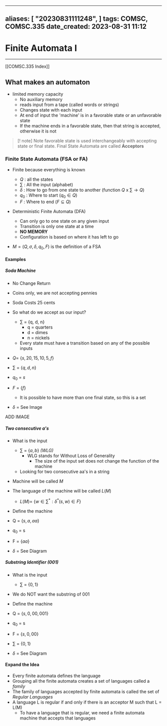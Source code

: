 
---
aliases: [ "20230831111248",  ]
tags: COMSC, COMSC.335
date_created: 2023-08-31 11:12
---
# Finite Automata I
---
[[COMSC.335 Index]]
## What makes an automaton
- limited memory capacity
	- No auxiliary memory
	- reads input from a tape (called words or strings)
	- Changes state with each input
	- At end of input the 'machine' is in a favorable state or an unfavorable state 
	- If the machine ends in a favorable state, then that string is accepted, otherwise it is not
>[! note] Note
>favorable state is used interchangeably with accepting state or final state. Final State Automata are called **Acceptors**

### Finite State Automata (FSA or FA)
- Finite because everything is known 
	- $Q$ : all the states
	- $\sum$ : All the input (alphabet)
	- $\delta$ : How to go from one state to another (function $Q$ x $\sum \rightarrow Q$)
	- $q_0$ : Where to start ($q_0 \in Q$)
	- $F$ : Where to end ($F \subseteq Q$) 

- Deterministic Finite Automata (DFA)
	- Can only go to one state on any given input
	- Transition is only one state at a time
	- **NO MEMORY**
	- Configuration is based on where it has left to go

- $M = (Q, \sigma, \delta, q_0, F$) is the definition of a FSA

#### Examples
##### Soda Machine
- No Change Return
- Coins only, we are not accepting pennies
- Soda Costs 25 cents
- So what do we accept as our input?
	- $\sum$ = {q, d, n}
		- q = quarters
		- d = dimes 
		- n = nickels 
	- Every state must have a transition based on any of the possible inputs

- $Q =$ {$s, 20, 15, 10, 5, f$}
- $\sum$ = {$q, d, n$}
- $q_0$ = $s$
- $F$ = {$f$}
	- It is possible to have more than one final state, so this is a set
- $\delta$ = See Image

ADD IMAGE
##### Two consecutive a's
- What is the input
	- $\sum$ = {$a, b$} *(WLG)*
		- WLG stands for Without Loss of Generality
			- The size of the input set does not change the function of the machine
	- Looking for two consecutive aa's in a string
- Machine will be called $M$
- The language of the machine will be called $L(M)$
	- $L(M) =$ {$w \in \sum ^* : \delta ^* (s, w) \in F$}

- Define the machine
- Q = {$s, a , aa$}
- $q_0$ = s
- F = {$aa$}
- $\delta$ = See Diagram

##### Substring Identifier (001)
- What is the input
	- $\sum$ = {$0,1$}
- We do NOT want the substring of 001

- Define the machine
- Q = {$s, 0, 00, 001$}
- $q_0$ = s
- F = {$s, 0, 00$}
- $\sum$ = {$0, 1$}
- $\delta$ = See Diagram

#### Expand the Idea
- Every finite automata defines the language
- Grouping all the finite automata creates a set of languages called a *family*
- The family of languages accepted by finite automata is called the set of *Regular Languages*
- A language L is regular if and only if there is an acceptor M such that L = L(M)
	- To have a language that is regular, we need a finite automata machine that accepts that languages